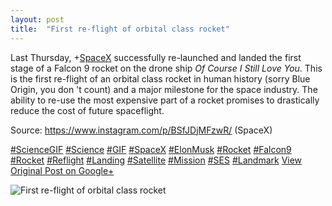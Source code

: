```yaml
---
layout: post
title:  "First re-flight of orbital class rocket"
---
```


Last Thursday, +[SpaceX](https://plus.google.com/104512038508075599339) successfully re-launched and landed the first stage of a Falcon 9 rocket on the drone ship _Of Course I Still Love You_. This is the first re-flight of an orbital class rocket in human history (sorry Blue Origin, you don 't count) and a major milestone for the space industry. The ability to re-use the most expensive part of a rocket promises to drastically reduce the cost of future spaceflight.  
  
Source: <https://www.instagram.com/p/BSfJDjMFzwR/> (SpaceX)  
  
[#ScienceGIF](https://plus.google.com/s/%23ScienceGIF/posts) [#Science](https://plus.google.com/s/%23Science/posts) [#GIF](https://plus.google.com/s/%23GIF/posts) [#SpaceX](https://plus.google.com/s/%23SpaceX/posts) [#ElonMusk](https://plus.google.com/s/%23ElonMusk/posts) [#Rocket](https://plus.google.com/s/%23Rocket/posts) [#Falcon9](https://plus.google.com/s/%23Falcon9/posts) [#Rocket](https://plus.google.com/s/%23Rocket/posts) [#Reflight](https://plus.google.com/s/%23Reflight/posts) [#Landing](https://plus.google.com/s/%23Landing/posts) [#Satellite](https://plus.google.com/s/%23Satellite/posts) [#Mission](https://plus.google.com/s/%23Mission/posts) [#SES](https://plus.google.com/s/%23SES/posts) [#Landmark](https://plus.google.com/s/%23Landmark/posts)
[View Original Post on Google+](https://plus.google.com/+ColinSullender/posts/ZAru8LQtJQf)

![First re-flight of orbital class rocket](/assets/img/2017-04-05-First-reflight-of-orbital-class-rocket.gif)

